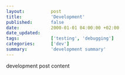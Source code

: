 ```yaml
---
layout:          post
title:           'Development'
published:       false
date:            2000-01-01 04:00:00 +02:00
date_updated:    
tags:            ['testing', 'debugging']
categories:      ['dev']
summary:         'development summary'
---
```


development post content
